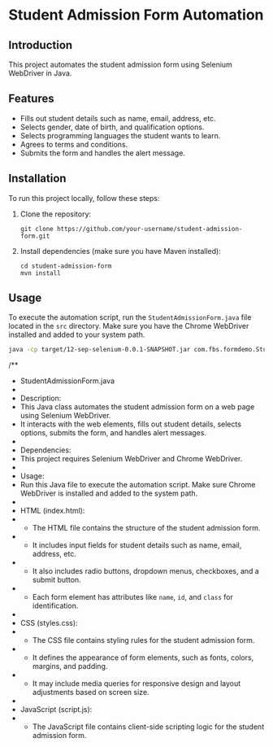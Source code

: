 
# Student Admission Form Automation

## Introduction

This project automates the student admission form using Selenium WebDriver in Java.

## Features

- Fills out student details such as name, email, address, etc.
- Selects gender, date of birth, and qualification options.
- Selects programming languages the student wants to learn.
- Agrees to terms and conditions.
- Submits the form and handles the alert message.

## Installation

To run this project locally, follow these steps:

1. Clone the repository:
   ```
   git clone https://github.com/your-username/student-admission-form.git
   ```
2. Install dependencies (make sure you have Maven installed):
   ```
   cd student-admission-form
   mvn install
   ```

## Usage

To execute the automation script, run the `StudentAdmissionForm.java` file located in the `src` directory. Make sure you have the Chrome WebDriver installed and added to your system path.

```bash
java -cp target/12-sep-selenium-0.0.1-SNAPSHOT.jar com.fbs.formdemo.StudentAdmissionForm
```

/**
 * StudentAdmissionForm.java
 * 
 * Description:
 * This Java class automates the student admission form on a web page using Selenium WebDriver.
 * It interacts with the web elements, fills out student details, selects options, submits the form, and handles alert messages.
 * 
 * Dependencies:
 * This project requires Selenium WebDriver and Chrome WebDriver.
 * 
 * Usage:
 * Run this Java file to execute the automation script. Make sure Chrome WebDriver is installed and added to the system path.
 * 
 * HTML (index.html):
 * - The HTML file contains the structure of the student admission form.
 * - It includes input fields for student details such as name, email, address, etc.
 * - It also includes radio buttons, dropdown menus, checkboxes, and a submit button.
 * - Each form element has attributes like `name`, `id`, and `class` for identification.
 * 
 * CSS (styles.css):
 * - The CSS file contains styling rules for the student admission form.
 * - It defines the appearance of form elements, such as fonts, colors, margins, and padding.
 * - It may include media queries for responsive design and layout adjustments based on screen size.
 * 
 * JavaScript (script.js):
 * - The JavaScript file contains client-side scripting logic for the student admission form.
 
 
   
